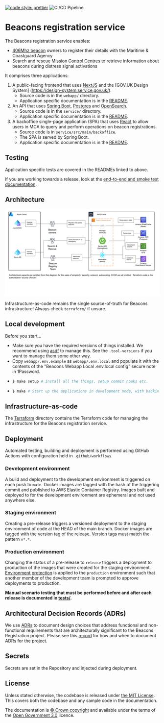 [![code style: prettier](https://img.shields.io/badge/code_style-prettier-ff69b4.svg?style=flat-square)](https://github.com/prettier/prettier)
![CI/CD Pipeline](https://github.com/mcagov/beacons/actions/workflows/on-merge-to-main.yml/badge.svg)

# Beacons registration service

The Beacons registration service enables:

- [406Mhz beacon](https://www.gov.uk/maritime-safety-weather-and-navigation/register-406-mhz-beacons) owners to register their details with the Maritime & Coastguard Agency
- Search and rescue [Mission Control Centres](<https://en.wikipedia.org/wiki/Mission_control_centre_(Cospas-Sarsat)>) to retrieve information about beacons during distress signal activations

It comprises three applications:

1. A public-facing frontend that uses [NextJS](https://nextjs.org/) and the [GOV.UK Design System]
   (https://design-system.service.gov.uk/).
   - Source code is in the `webapp/` directory.
   - Application specific documentation is in the [README](./webapp/README.md).
2. An API that uses [Spring Boot](https://spring.io/projects/spring-boot), [Postgres](https://www.postgresql.org/)
   and [OpenSearch](https://opensearch.org/).
   - Source code is in the `service/` directory.
   - Application specific documentation is in the [README](./service/README.md).
3. A backoffice single-page application (SPA) that uses [React](https://reactjs.org/docs/create-a-new-react-app.html)
   to allow users in MCA to query and perform operations on beacon registrations.
   - Source code is in `service/src/main/backoffice`.
   - The SPA is served by Spring Boot.
   - Application specific documentation is in the [README](./backoffice/README.md).

## Testing

Application specific tests are covered in the READMEs linked to above.

If you are working towards a release, look at the [end-to-end and smoke test documentation](./tests/README.md).

## Architecture

![Architecture diagram](docs/architecture_diagram.svg)

Infrastructure-as-code remains the single source-of-truth for Beacons infrastructure! Always check `terraform/` if
unsure.

## Local development

Before you start...

- Make sure you have the required versions of things installed. We recommend using [asdf](asdf-vm.com) to manage this. See the `.tool-versions` if you want to manage them some other way.
- Copy `webapp/.env.example` as `webapp/.env.local` and populate it with the contents of the "Beacons Webapp Local .env.local config" secure note in 1Password.
- ```bash
  $ make setup # Install all the things, setup commit hooks etc.
  ```
- ```bash
  $ make # Start up the applications in development mode, with backing services
  ```

## Infrastructure-as-code

The [Terraform](./terraform) directory contains the Terraform code for managing the infrastructure for the Beacons
registration service.

## Deployment

Automated testing, building and deployment is performed using GitHub Actions with configuration held in
`.github/workflows`.

### Development environment

A build and deployment to the development environment is triggered on each push to `main`. Docker images are tagged
with the hash of the triggering commit and published to AWS Elastic Container Registry. Images built and deployed to
for the development environment are ephemeral and not used anywhere else.

### Staging environment

Creating a pre-release triggers a versioned deployment to the staging environment of code at the HEAD of the main
branch. Docker images are tagged with the version tag of the release. Version tags must match the pattern `v*.*`.

### Production environment

Changing the status of a pre-release to `release` triggers a deployment to production of the images that were created
for the staging
environment. [Environment protection](https://docs.github.com/en/actions/managing-workflow-runs/reviewing-deployments)
is applied to the `production` environment such that another member of the development team is prompted to approve
deployments to production.

**Manual scenario testing that must be performed before and after each release is documented in [tests/](./tests).**

## Architectural Decision Records (ADRs)

We use [ADRs](./docs/adr) to document design choices that address functional and non-functional requirements that are
architecturally significant to the Beacons Registration project. Please see
this [record](docs/adr/0003-2021-02-24-when-to-adr.md) for how and when to document ADRs for the project.

## Secrets

Secrets are set in the Repository and injected during deployment.

## License

Unless stated otherwise, the codebase is released under [the MIT License][mit]. This covers both the codebase and any
sample code in the documentation.

The documentation is [&copy; Crown copyright][copyright] and available under the terms of the [Open Government 3.0][ogl]
licence.

[mit]: LICENCE
[copyright]: http://www.nationalarchives.gov.uk/information-management/re-using-public-sector-information/uk-government-licensing-framework/crown-copyright/
[ogl]: http://www.nationalarchives.gov.uk/doc/open-government-licence/version/3/
